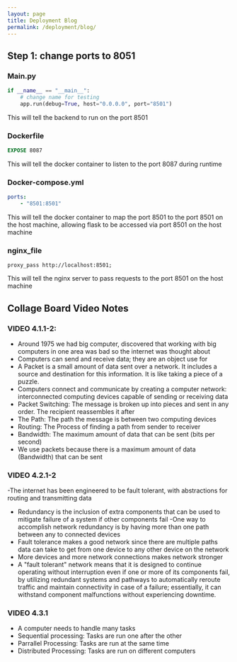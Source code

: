 ```yaml
---
layout: page
title: Deployment Blog
permalink: /deployment/blog/
---
```

## Step 1: change ports to 8051
### Main.py
```python
if __name__ == "__main__":
    # change name for testing
    app.run(debug=True, host="0.0.0.0", port="8501")
```
This will tell the backend to run on the port 8501

### Dockerfile
```dockerfile
EXPOSE 8087
```
This will tell the docker container to listen to the port 8087 during runtime

### Docker-compose.yml
```yaml
ports:
    - "8501:8501"
```
This will tell the docker container to map the port 8501 to the port 8501 on the host machine, allowing flask to be accessed via port 8501 on the host machine

### nginx_file
```nginx
proxy_pass http://localhost:8501;
```
This will tell the nginx server to pass requests to the port 8501 on the host machine

## Collage Board Video Notes

### VIDEO 4.1.1-2: 

- Around 1975 we had big computer, discovered that working with big computers in one area was bad so the internet was thought about
- Computers can send and receive data; they are an object use for
- A Packet is a small amount of data sent over a network. It includes a source and destination for this information. It is like taking a piece of a puzzle.
- Computers connect and communicate by creating a computer network: interconnected computing devices capable of sending or receiving data
- Packet Switching: The message is broken up into pieces and sent in any order. The recipient reassembles it after
- The Path: The path the message is between two computing devices
- Routing: The Process of finding a path from sender to receiver
- Bandwidth: The maximum amount of data that can be sent (bits per second)
- We use packets because there is a maximum amount of data (Bandwidth) that can be sent

### VIDEO 4.2.1-2

-The internet has been engineered to be fault tolerant, with abstractions for routing and transmitting data
- Redundancy is the inclusion of extra components that can be used to mitigate failure of a system if other components fail
-One way to accomplish network redundancy is by having more than one path between any to connected devices
- Fault tolerance makes a good network since there are multiple paths data can take to get from one device to any other device on the network
- More devices and more network connections makes network stronger
- A "fault tolerant" network means that it is designed to continue operating without interruption even if one or more of its components fail, by utilizing redundant systems and pathways to automatically reroute traffic and maintain connectivity in case of a failure; essentially, it can withstand component malfunctions without experiencing downtime.

### VIDEO 4.3.1
- A computer needs to handle many tasks
- Sequential processing: Tasks are run one after the other
- Parrallel Processing: Tasks are run at the same time
- Distributed Processing: Tasks are run on different computers




